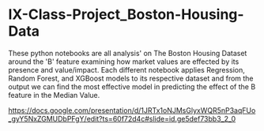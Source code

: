 # IX-Class-Project_Boston-Housing-Data
These python notebooks are all analysis' on The Boston Housing Dataset around the 'B' feature examining how market values are effected by its presence and value/impact.
Each different notebook applies Regression, Random Forest, and XGBoost models to its respective dataset and from the output we can find the most effective model in predicting the effect of the B feature in the Median Value.  

https://docs.google.com/presentation/d/1JRTx1oNJMsGlyxWQR5nP3aqFUo_gyY5NxZGMUDbPFgY/edit?ts=60f72d4c#slide=id.ge5def73bb3_2_0
